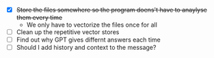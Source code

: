 - [x] ~~Store the files somewhere so the program doens't have to anaylyse them every time~~
  - We only have to vectorize the files once for all
- [ ] Clean up the repetitive vector stores
- [ ] Find out why GPT gives differnt answers each time
- [ ] Should I add history and context to the message?